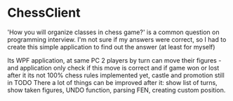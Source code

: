 # ChessClient
 'How you will organize classes in chess game?' is a common question on programming interview.
 I'm not sure if my answers were correct, so I had to create this simple application to find out the answer (at least for myself)

 Its WPF application, at same PC 2 players by turn can  move their figures  - and application only check if this move is correct and if game won or lost after it 
 its not 100% chess rules implemented yet,  castle and promotion still in TODO
 There a lot of  things can be improved after it: show list of turns, show taken figures, UNDO function, parsing FEN, creating custom position.
 
